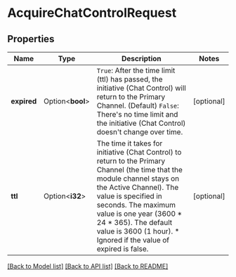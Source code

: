 # AcquireChatControlRequest

## Properties

Name | Type | Description | Notes
------------ | ------------- | ------------- | -------------
**expired** | Option<**bool**> | `True`: After the time limit (ttl) has passed, the initiative (Chat Control) will return to the Primary Channel. (Default) `False`: There's no time limit and the initiative (Chat Control) doesn't change over time.  | [optional]
**ttl** | Option<**i32**> | The time it takes for initiative (Chat Control) to return to the Primary Channel (the time that the module channel stays on the Active Channel). The value is specified in seconds. The maximum value is one year (3600 * 24 * 365). The default value is 3600 (1 hour).  * Ignored if the value of expired is false.  | [optional]

[[Back to Model list]](../README.md#documentation-for-models) [[Back to API list]](../README.md#documentation-for-api-endpoints) [[Back to README]](../README.md)



